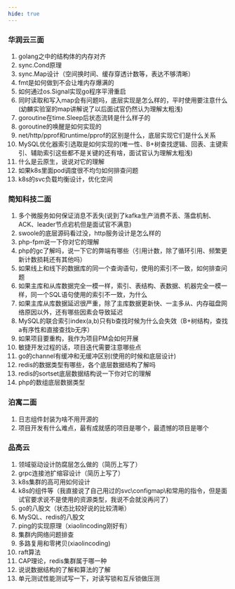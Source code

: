 ```yaml
---
hide: true
---
```


### 华润云三面

1. golang之中的结构体的内存对齐
2. sync.Cond原理
3. sync.Map设计（空间换时间、缓存穿透计数等，表达不够清晰）
4. fmt是如何做到不会让堆内存爆满的
5. 如何通过os.Signal实现go程序平滑重启
6. 同时读取和写入map会有问题吗，底层实现是怎么样的，平时使用要注意什么(幼麟实验室的map讲解说了以后面试官仍然认为理解太粗浅)
7. goroutine在time.Sleep后状态流转是什么样子的
8. goroutine的唤醒是如何实现的
9. net/http/pprof和runtime/pprof的区别是什么，底层实现它们是什么关系
10. MySQL优化器索引选取是如何实现的(唯一性、B+树查找逻辑、回表、主键索引、辅助索引这些都不是关键的还有啥，面试官认为理解太粗浅)
11. 什么是云原生，说说对它的理解
12. 如果k8s里面pod调度很不均匀如何排查问题
13. k8s的svc负载均衡设计，优化空间


### 简知科技二面

1. 多个微服务如何保证消息不丢失(说到了kafka生产消费不丢、落盘机制、ACK、leader节点宕机但是面试官不满意)
2. swoole的底层源码看过没，http服务设计是怎么样的
3. php-fpm说一下你对它的理解
4. php的gc了解吗，说一下它的弊端有哪些（引用计数，除了循环引用、频繁更新计数损耗还有其他吗）
5. 如果线上和线下的数据库的同一个查询语句，使用的索引不一致，如何排查问题
6. 如果主库和从库数据完全一模一样，索引、表结构、表数据、机器完全一模一样，同一个SQL语句使用的索引不一致，为什么
7. 如果主库从库数据延迟很严重，除了主库数据更新快、一主多从、内存磁盘网络原因以外，还有哪些因素会导致延迟
8. MySQL的联合索引index(a,b)只有b查找时候为什么会失效（B+树结构，查找a有序性和直接查找b无序）
9. 如果项目要重构，我作为项目PM会如何开展
10. 敏捷开发过程的话，项目迭代需要注意哪些点
11. go的channel有缓冲和无缓冲区别(使用的时候和底层设计)
12. redis的数据类型有哪些，各个底层数据结构了解吗
13. redis的sortset底层数据结构说一下你对它的理解
14. php的数组底层数据类型

### 泊寓二面

1. 日志组件封装为啥不用开源的
2. 项目开发有什么难点，最有成就感的项目是哪个，最遗憾的项目是哪个


### 品高云

1. 领域驱动设计防腐层怎么做的（简历上写了）
2. grpc连接池扩缩容设计（简历上写了）
3. k8s集群的高可用如何设计
4. k8s的组件等（我直接说了自己用过的svc\configmap\和常用的指令，但是面试官要求说不是使用的资源类型，我说不会就没再问了）
5. go的八股文（状态比较好说的比较清晰）
6. MySQL、redis的八股文
7. ping的实现原理（xiaolincoding刚好有）
8. 集群内网络问题排查
9. 多路复用和零拷贝(xiaolincoding)
10. raft算法
11. CAP理论，redis集群属于哪一种
12. 说说数据结构的了解和算法的了解
13. 单元测试性能测试写一下，对读写锁和互斥锁做压测


